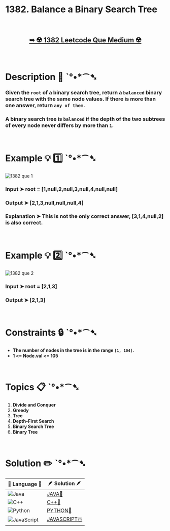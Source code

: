 # 1382. Balance a Binary Search Tree

</br>

<h2 align="center"> 

<a href="https://leetcode.com/problems/balance-a-binary-search-tree/description/?envType=daily-question&envId=2024-06-26"><strong>➥ ☢️ 1382 Leetcode Que Medium ☢️ </strong></a>
</h2>

</br>

# Description 📜 ˋ°•*⁀➷

### Given the `root` of a binary search tree, return a `balanced` binary search tree with the same node values. If there is more than one answer, return `any of them`.

### A binary search tree is `balanced` if the depth of the two subtrees of every node never differs by more than `1`.



</br>

# Example 💡 1️⃣ ˋ°•*⁀➷

![1382 que 1](https://github.com/Prakhar-002/Prakhar-002/assets/136890202/aa6e9881-57a6-48bf-ab49-0fec67257a65)

  ### Input  ➤ root = [1,null,2,null,3,null,4,null,null]

  ### Output  ➤ [2,1,3,null,null,null,4]

  ### Explanation  ➤ This is not the only correct answer, [3,1,4,null,2] is also correct.

</br>

# Example 💡 2️⃣ ˋ°•*⁀➷

![1382 que 2](https://github.com/Prakhar-002/Prakhar-002/assets/136890202/43a99cec-a079-4b89-914c-ef3a3b22b14f)

  ### Input ➤ root = [2,1,3]

  ### Output  ➤ [2,1,3]

</br>

# Constraints 🔒 ˋ°•*⁀➷

- **The number of nodes in the tree is in the range `[1, 104]`.**
- **1 <= Node.val <= 105**

</br>

# Topics 📋 ˋ°•*⁀➷

1. **Divide and Conquer**
2. **Greedy**
3. **Tree**
4. **Depth-First Search**
5. **Binary Search Tree**
6. **Binary Tree**


</br>

# Solution ✏️ ˋ°•*⁀➷

| 📒 Language 📒  | 🪶 Solution 🪶 |
| ------------- | ------------- |
|  ![Java](https://img.shields.io/badge/java-%23ED8B00.svg?style=for-the-badge&logo=openjdk&logoColor=white)  | [JAVA🍁](https://github.com/Prakhar-002/LEETCODE/blob/main/%F0%9F%93%9C%20Daily%20Challange%20%F0%9F%92%A1/06%20June%20%20%F0%9F%8C%9E%202024/26%20-%2006%20-%202024%20---%201382.%20Balance%20a%20Binary%20Search%20Tree%20%E2%98%83%EF%B8%8F%20%F0%9F%8D%81%20%F0%9F%8D%B0%20%F0%9F%8E%B2/%F0%9F%8D%81JAVA_1382_BalanceABinarySearchTree.java) |
|  ![C++](https://img.shields.io/badge/c++-%2300599C.svg?style=for-the-badge&logo=c%2B%2B&logoColor=white)  | [C++🎲](https://github.com/Prakhar-002/LEETCODE/blob/main/%F0%9F%93%9C%20Daily%20Challange%20%F0%9F%92%A1/06%20June%20%20%F0%9F%8C%9E%202024/26%20-%2006%20-%202024%20---%201382.%20Balance%20a%20Binary%20Search%20Tree%20%E2%98%83%EF%B8%8F%20%F0%9F%8D%81%20%F0%9F%8D%B0%20%F0%9F%8E%B2/%F0%9F%8E%B2CPP_1382_BalanceABinarySearchTree.cpp)  |
|  ![Python](https://img.shields.io/badge/python-3670A0?style=for-the-badge&logo=python&logoColor=ffdd54)    | [PYTHON🍰](https://github.com/Prakhar-002/LEETCODE/blob/main/%F0%9F%93%9C%20Daily%20Challange%20%F0%9F%92%A1/06%20June%20%20%F0%9F%8C%9E%202024/26%20-%2006%20-%202024%20---%201382.%20Balance%20a%20Binary%20Search%20Tree%20%E2%98%83%EF%B8%8F%20%F0%9F%8D%81%20%F0%9F%8D%B0%20%F0%9F%8E%B2/%F0%9F%8D%B0PYTHON_1382_BalanceABinarySearchTree.py) |
| ![JavaScript](https://img.shields.io/badge/javascript-%23323330.svg?style=for-the-badge&logo=javascript&logoColor=%23F7DF1E)   | [JAVASCRIPT☃️](https://github.com/Prakhar-002/LEETCODE/blob/main/%F0%9F%93%9C%20Daily%20Challange%20%F0%9F%92%A1/06%20June%20%20%F0%9F%8C%9E%202024/26%20-%2006%20-%202024%20---%201382.%20Balance%20a%20Binary%20Search%20Tree%20%E2%98%83%EF%B8%8F%20%F0%9F%8D%81%20%F0%9F%8D%B0%20%F0%9F%8E%B2/%E2%98%83%EF%B8%8FJAVASCRIPT_1382_BalanceABinarySearchTree.js) |
